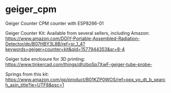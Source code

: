 # geiger_cpm
Geiger Counter CPM counter with ESP8266-01

Geiger Counter Kit: Available from several sellers, including Amazon: https://www.amazon.com/DDIY-Portable-Assembled-Radiation-Detector/dp/B07HBY3L8B/ref=sr_1_4?keywords=geiger+counter+kit&qid=1577944353&sr=8-4

Geiger tube enclosure for 3D printing: https://www.tinkercad.com/things/dhzboSp7XwF-geiger-tube-probe-

Springs from this kit: https://www.amazon.com/gp/product/B01KZP0WOS/ref=ppx_yo_dt_b_search_asin_title?ie=UTF8&psc=1
